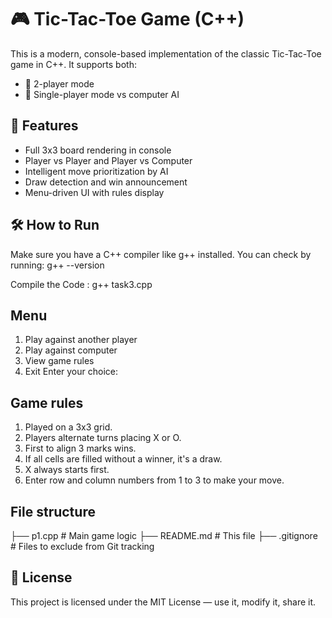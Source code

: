 # 🎮 Tic-Tac-Toe Game (C++)

This is a modern, console-based implementation of the classic Tic-Tac-Toe game in C++. It supports both:
- 👥 2-player mode
- 🤖 Single-player mode vs computer AI

## 🚀 Features

- Full 3x3 board rendering in console
- Player vs Player and Player vs Computer
- Intelligent move prioritization by AI
- Draw detection and win announcement
- Menu-driven UI with rules display

## 🛠 How to Run

Make sure you have a C++ compiler like g++ installed. You can check by running:
g++ --version

Compile the Code :
g++ task3.cpp

## Menu

1. Play against another player
2. Play against computer
3. View game rules
4. Exit
Enter your choice:


## Game rules

1. Played on a 3x3 grid.
2. Players alternate turns placing X or O.
3. First to align 3 marks wins.
4. If all cells are filled without a winner, it's a draw.
5. X always starts first.
6. Enter row and column numbers from 1 to 3 to make your move.

## File structure

├── p1.cpp          # Main game logic
├── README.md       # This file
├── .gitignore      # Files to exclude from Git tracking

## 📃 License

This project is licensed under the MIT License — use it, modify it, share it.
